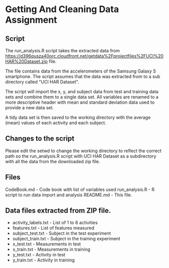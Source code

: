 # Getting And Cleaning Data Assignment

## Script
The run_analysis.R script takes the extracted data from https://d396qusza40orc.cloudfront.net/getdata%2Fprojectfiles%2FUCI%20HAR%20Dataset.zip file.

The file contains data from the accelerometers of the Samsung Galaxy S smartphone. The script assumes that the data was extracted from to a sub directory called "UCI HAR Dataset". 

The script will import the x, y, and subject data from test and training data sets and combine them to a single data set. All variables are renamed to a more descriptive header with mean and standard deviation data used to provide a new data set.

A tidy data set is then saved to the working directory with the average (mean) values of each activity and each subject.

## Changes to the script
Please edit the setwd to change the working directory to reflect the correct path so the run_analysis.R script with UCI HAR Dataset as a subdirectory with all the data from the downloaded zip file.

## Files
CodeBook.md - Code book with list of variables used
run_analysis.R  - R script to run data import and analysis
README.md - This file.

## Data files extracted from ZIP file.
 - activity_labels.txt - List of 1 to 6 activities
 - features.txt - List of features measured
 - subject_test.txt - Subject in the test experiment
 - subject_train.txt - Subject in the training experiment
 - x_test.txt - Measurements in test
 - x_train.txt - Measurements in training
 - y_test.txt - Activity in test
 - y_train.txt - Activity in training 
